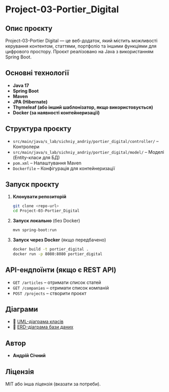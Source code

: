 # Project-03-Portier\_Digital

## Опис проєкту

Project-03-Portier Digital — це веб-додаток, який містить можливості керування контентом, статтями, портфоліо та іншими функціями для цифрового простору. Проєкт реалізовано на Java з використанням Spring Boot.

## Основні технології

- **Java 17**
- **Spring Boot**
- **Maven**
- **JPA (Hibernate)**
- **Thymeleaf (або інший шаблонізатор, якщо використовується)**
- **Docker (за наявності контейнеризації)**

## Структура проєкту

- `src/main/java/s_lab/sichniy_andriy/portier_digital/controller/` – Контролери
- `src/main/java/s_lab/sichniy_andriy/portier_digital/model/` – Моделі (Entity-класи для БД)
- `pom.xml` – Налаштування Maven
- `Dockerfile` – Конфігурація для контейнеризації

## Запуск проєкту

1. **Клонувати репозиторій**
   ```sh
   git clone <repo-url>
   cd Project-03-Portier_Digital
   ```
2. **Запуск локально** (без Docker)
   ```sh
   mvn spring-boot:run
   ```
3. **Запуск через Docker** (якщо передбачено)
   ```sh
   docker build -t portier_digital .
   docker run -p 8080:8080 portier_digital
   ```

## API-ендпоїнти (якщо є REST API)

- `GET /articles` – отримати список статей
- `GET /companies` – отримати список компаній
- `POST /projects` – створити проєкт

## Діаграми

- 🔗 [UML-діаграма класів](sandbox:/mnt/data/uml_diagram.png)
- 🔗 [ERD-діаграма бази даних](sandbox:/mnt/data/erd_diagram.png)

## Автор

- **Андрій Січний**

## Ліцензія

MIT або інша ліцензія (вказати за потреби).

